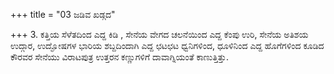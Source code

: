 +++
title = "03 ಜಡಿವ ಖಡ್ಗದ"

+++
3. ಕತ್ತಿಯ ಸೆಳೆತದಿಂದ ಎದ್ದ ಕಿಡಿ , ಸೇನೆಯ ವೇಗದ ಚಲನೆಯಿಂದ ಎದ್ದ ಕೆಂಪು ಉರಿ, ಸೇನೆಯ ಅತಿಶಯ ಉದ್ಗಾರ, ಉದ್ಘೋಷಗಳ ಭಾರಿಯ ಶಬ್ದದಿಂದಾಗಿ ಎದ್ದ ಛಟಛಟ ಧ್ವನಿಗಳಿಂದ, ಧೂಳಿನಿಂದ ಎದ್ದ ಹೊಗೆಗಳಿಂದ ಕೂಡಿದ ಕೌರವರ ಸೇನೆಯು ವಿರಾಟಪುತ್ರ ಉತ್ತರನ ಕಣ್ಣುಗಳಿಗೆ ದಾವಾಗ್ನಿಯಂತೆ ಕಾಣುತ್ತಿತ್ತು.